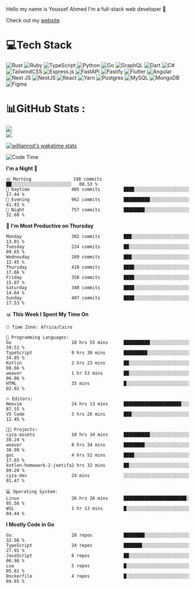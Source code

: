 Hello my name is Youssef Ahmed I'm a full-stack web developer 👋

Check out my [website](https://youssefahmed.vercel.app)
 
# 💻Tech Stack

![Rust](https://img.shields.io/badge/rust-%23000000.svg?style=for-the-badge&logo=rust&logoColor=white) ![Ruby](https://img.shields.io/badge/ruby-%23CC342D.svg?style=for-the-badge&logo=ruby&logoColor=white) ![TypeScript](https://img.shields.io/badge/typescript-%23007ACC.svg?style=for-the-badge&logo=typescript&logoColor=white) ![Python](https://img.shields.io/badge/python-3670A0?style=for-the-badge&logo=python&logoColor=ffdd54) ![Go](https://img.shields.io/badge/go-%2300ADD8.svg?style=for-the-badge&logo=go&logoColor=white) ![GraphQL](https://img.shields.io/badge/-GraphQL-E10098?style=for-the-badge&logo=graphql&logoColor=white) ![Dart](https://img.shields.io/badge/dart-%230175C2.svg?style=for-the-badge&logo=dart&logoColor=white) ![C#](https://img.shields.io/badge/c%23-%23239120.svg?style=for-the-badge&logo=c-sharp&logoColor=white) ![TailwindCSS](https://img.shields.io/badge/tailwindcss-%2338B2AC.svg?style=for-the-badge&logo=tailwind-css&logoColor=white) ![Express.js](https://img.shields.io/badge/express.js-%23404d59.svg?style=for-the-badge&logo=express&logoColor=%2361DAFB) ![FastAPI](https://img.shields.io/badge/FastAPI-005571?style=for-the-badge&logo=fastapi) ![Fastify](https://img.shields.io/badge/fastify-%23000000.svg?style=for-the-badge&logo=fastify&logoColor=white) ![Flutter](https://img.shields.io/badge/Flutter-%2302569B.svg?style=for-the-badge&logo=Flutter&logoColor=white) ![Angular](https://img.shields.io/badge/angular-%23DD0031.svg?style=for-the-badge&logo=angular&logoColor=white) ![Next JS](https://img.shields.io/badge/Next-black?style=for-the-badge&logo=next.js&logoColor=white) ![NestJS](https://img.shields.io/badge/nestjs-%23E0234E.svg?style=for-the-badge&logo=nestjs&logoColor=white) ![React](https://img.shields.io/badge/react-%2320232a.svg?style=for-the-badge&logo=react&logoColor=%2361DAFB) ![Yarn](https://img.shields.io/badge/yarn-%232C8EBB.svg?style=for-the-badge&logo=yarn&logoColor=white) ![Postgres](https://img.shields.io/badge/postgres-%23316192.svg?style=for-the-badge&logo=postgresql&logoColor=white) ![MySQL](https://img.shields.io/badge/mysql-%2300f.svg?style=for-the-badge&logo=mysql&logoColor=white) ![MongoDB](https://img.shields.io/badge/MongoDB-%234ea94b.svg?style=for-the-badge&logo=mongodb&logoColor=white)     ![Figma](https://img.shields.io/badge/figma-%23F24E1E.svg?style=for-the-badge&logo=figma&logoColor=white)

# 📊GitHub Stats :

![](https://github-readme-stats.vercel.app/api?username=joetifa2003&theme=tokyonight&hide_border=false&include_all_commits=false&count_private=false)<br/>
![](https://github-readme-streak-stats.herokuapp.com/?user=joetifa2003&theme=tokyonight&hide_border=false)<br/>

[![willianrod's wakatime stats](https://github-readme-stats.vercel.app/api/wakatime?username=joetifa2003&layout=compact)](https://github.com/anuraghazra/github-readme-stats)
<!--START_SECTION:waka-->
![Code Time](http://img.shields.io/badge/Code%20Time-3%2C998%20hrs%2024%20mins-blue)

**I'm a Night 🦉** 

```text
🌞 Morning                198 commits         ██░░░░░░░░░░░░░░░░░░░░░░░   08.53 % 
🌆 Daytime                405 commits         ████░░░░░░░░░░░░░░░░░░░░░   17.44 % 
🌃 Evening                962 commits         ██████████░░░░░░░░░░░░░░░   41.43 % 
🌙 Night                  757 commits         ████████░░░░░░░░░░░░░░░░░   32.60 % 
```
📅 **I'm Most Productive on Thursday** 

```text
Monday                   302 commits         ███░░░░░░░░░░░░░░░░░░░░░░   13.01 % 
Tuesday                  224 commits         ██░░░░░░░░░░░░░░░░░░░░░░░   09.65 % 
Wednesday                289 commits         ███░░░░░░░░░░░░░░░░░░░░░░   12.45 % 
Thursday                 410 commits         ████░░░░░░░░░░░░░░░░░░░░░   17.66 % 
Friday                   350 commits         ████░░░░░░░░░░░░░░░░░░░░░   15.07 % 
Saturday                 340 commits         ████░░░░░░░░░░░░░░░░░░░░░   14.64 % 
Sunday                   407 commits         ████░░░░░░░░░░░░░░░░░░░░░   17.53 % 
```


📊 **This Week I Spent My Time On** 

```text
🕑︎ Time Zone: Africa/Cairo

💬 Programming Languages: 
Go                       10 hrs 55 mins      ██████████░░░░░░░░░░░░░░░   39.51 % 
TypeScript               9 hrs 38 mins       █████████░░░░░░░░░░░░░░░░   34.85 % 
Kotlin                   2 hrs 23 mins       ██░░░░░░░░░░░░░░░░░░░░░░░   08.66 % 
weaver                   1 hr 53 mins        ██░░░░░░░░░░░░░░░░░░░░░░░   06.86 % 
HTML                     33 mins             █░░░░░░░░░░░░░░░░░░░░░░░░   02.02 % 

🔥 Editors: 
Neovim                   24 hrs 13 mins      ██████████████████████░░░   87.55 % 
VS Code                  3 hrs 26 mins       ███░░░░░░░░░░░░░░░░░░░░░░   12.45 % 

🐱‍💻 Projects: 
cyza-assets              10 hrs 34 mins      ██████████░░░░░░░░░░░░░░░   38.24 % 
weaver                   8 hrs 34 mins       ████████░░░░░░░░░░░░░░░░░   30.99 % 
goc                      4 hrs 52 mins       ████░░░░░░░░░░░░░░░░░░░░░   17.65 % 
kotlen-homework-2-joetifa2 hrs 32 mins       ██░░░░░░░░░░░░░░░░░░░░░░░   09.20 % 
cyza-dev                 24 mins             ░░░░░░░░░░░░░░░░░░░░░░░░░   01.47 % 

💻 Operating System: 
Linux                    26 hrs 26 mins      ████████████████████████░   95.56 % 
WSL                      1 hr 13 mins        █░░░░░░░░░░░░░░░░░░░░░░░░   04.44 % 
```

**I Mostly Code in Go** 

```text
Go                       28 repos            ████████░░░░░░░░░░░░░░░░░   32.56 % 
TypeScript               24 repos            ███████░░░░░░░░░░░░░░░░░░   27.91 % 
JavaScript               6 repos             ██░░░░░░░░░░░░░░░░░░░░░░░   06.98 % 
Lua                      5 repos             █░░░░░░░░░░░░░░░░░░░░░░░░   05.81 % 
Dockerfile               4 repos             █░░░░░░░░░░░░░░░░░░░░░░░░   04.65 % 
```




<!--END_SECTION:waka-->
